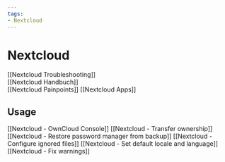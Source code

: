 ```yaml
---
tags:
- Nextcloud
---
```


# Nextcloud

[[Nextcloud Troubleshooting]]  
[[Nextcloud Handbuch]]  
[[Nextcloud Painpoints]]
[[Nextcloud Apps]]

## Usage
 
 [[Nextcloud - OwnCloud Console]]
 [[Nextcloud - Transfer ownership]]  
 [[Nextcloud - Restore password manager from backup]]
 [[Nextcloud - Configure ignored files]]
 [[Nextcloud - Set default locale and language]]
 [[Nextcloud - Fix warnings]]
